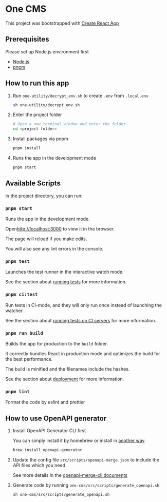 # One CMS

This project was bootstrapped with [Create React App](https://github.com/facebook/create-react-app)

## Prerequisites

Please set up Node.js environment first

- [Node.js](https://nodejs.org/en/download/)
- [pnpm](https://pnpm.io/zh-TW/)

## How to run this app

1. Run `one-utility/decrypt_env.sh` to create `.env` from `.local.env`

    ```sh
    sh one-utility/decrypt_env.sh
    ```

1. Enter the project folder

    ```sh
    # Open a new terminal window and enter the folder
    cd <project folder>
    ```

2. Install packages via pnpm

    ```sh
    pnpm install
    ```

3. Runs the app in the development mode

    ```sh
    pnpm start
    ```

## Available Scripts

In the project directory, you can run:

### `pnpm start`

Runs the app in the development mode.

Open[http://localhost:3000](http://localhost:3000) to view it in the browser.

The page will reload if you make edits.

You will also see any lint errors in the console.

### `pnpm test`

Launches the test runner in the interactive watch mode.

See the section about [running tests](https://facebook.github.io/create-react-app/docs/running-tests) for more information.

### `pnpm ci:test`

Run tests in CI-mode, and they will only run once instead of launching the watcher.

See the section about [running tests on CI servers](https://create-react-app.dev/docs/running-tests/#on-ci-servers) for more information.

### `pnpm run build`

Builds the app for production to the `build` folder.

It correctly bundles React in production mode and optimizes the build for the best performance.

The build is minified and the filenames include the hashes.

See the section about [deployment](https://facebook.github.io/create-react-app/docs/deployment) for more information.

### `pnpm lint`

Format the code by eslint and prettier

## How to use OpenAPI generator

1. Install OpenAPI Generator CLI first

    You can simply install it by homebrew or install in [another way](https://openapi-generator.tech/docs/installation)

    ```sh
    brew install openapi-generator
    ```

1. Update the config file `src/scripts/openapi-merge.json` to include the API files which you need

    See more details in the [openapi-merge-cli documents](https://github.com/robertmassaioli/openapi-merge#the-openapi-merge-repository)

1. Generate code by running `one-cms/src/scripts/generate_openapi.sh`

    ```sh
    sh one-cms/src/scripts/generate_openapi.sh
    ```
